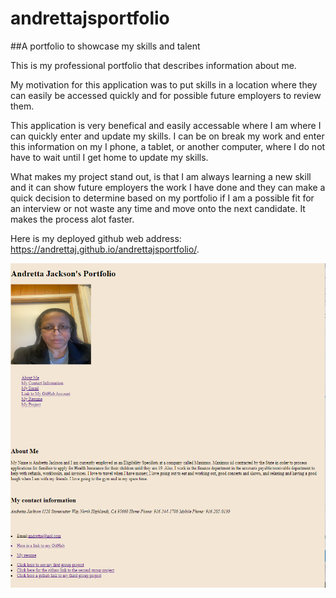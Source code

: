 # andrettajsportfolio
##A portfolio to showcase my skills and talent

This is my professional portfolio that describes information about me.

My motivation for this application was to put skills in a location where they can easily be accessed quickly and for possible future employers to review them.

This application is very benefical and easily accessable where I am where I can quickly enter and update my skills.  I can be on break my work and enter this information on my I phone, a tablet, or another computer, where I do not have to wait until I get home to update my skills.

What makes my project stand out, is that I am always learning a new skill and it can show future employers the work I have done and they can make a quick decision to determine based on my portfolio if I am a possible fit for an interview or not waste any time and move onto the next candidate.  It makes the process alot faster.

Here is my deployed github web address: https://andrettaj.github.io/andrettajsportfolio/.

![Alt text](image-3.png)
